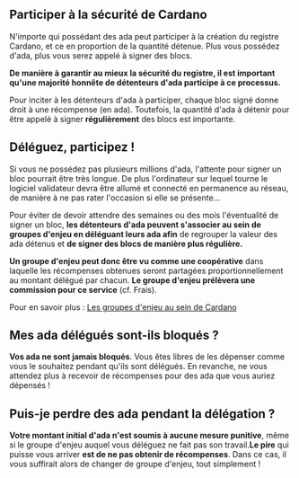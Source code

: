 ## Participer à la sécurité de Cardano

N'importe qui possédant des ada peut participer à la création du registre Cardano, et ce en proportion de la quantité détenue. Plus vous possédez d'ada, plus vous serez appelé à signer des blocs.

**De manière à garantir au mieux la sécurité du registre, il est important qu'une majorité honnête de détenteurs d'ada participe à ce processus.**

Pour inciter à les détenteurs d'ada à participer, chaque bloc signé donne droit à une récompense (en ada). Toutefois, la quantité d'ada à détenir pour être appelé à signer **régulièrement** des blocs est importante.

## Déléguez, participez !

Si vous ne possédez pas plusieurs millions d'ada, l'attente pour signer un bloc pourrait être très longue. De plus l'ordinateur sur lequel tourne le logiciel validateur devra être allumé et connecté en permanence au réseau, de manière à ne pas rater l'occasion si elle se présente...

Pour éviter de devoir attendre des semaines ou des mois l'éventualité de signer un bloc, **les détenteurs d'ada peuvent s'associer au sein de groupes d'enjeu en déléguant leurs ada afin** de regrouper la valeur des ada détenus et **de signer des blocs de manière plus régulière.**

**Un groupe d'enjeu peut donc être vu comme une coopérative** dans laquelle les récompenses obtenues seront partagées proportionnellement au montant délégué par chacun. **Le groupe d'enjeu prélèvera une commission pour ce service** (cf. Frais).

Pour en savoir plus : [Les groupes d'enjeu au sein de Cardano](https://forum.cardano.org/t/groupes-denjeu-au-sein-de-cardano/32579)

## Mes ada délégués sont-ils bloqués ?

**Vos ada ne sont jamais bloqués**. Vous êtes libres de les dépenser comme vous le souhaitez pendant qu'ils sont délégués. En revanche, ne vous attendez plus à recevoir de récompenses pour des ada que vous auriez dépensés !

## Puis-je perdre des ada pendant la délégation ?

**Votre montant initial d'ada n'est soumis à aucune mesure punitive**, même si le groupe d'enjeu auquel vous déléguez ne fait pas son travail.**Le pire** qui puisse vous arriver **est de ne pas obtenir de récompenses**. Dans ce cas, il vous suffirait alors de changer de groupe d'enjeu, tout simplement !


